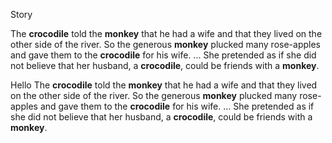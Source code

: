 Story

The **crocodile** told the **monkey** that he had a wife and that they lived on the other side of the river. So the generous **monkey** plucked many rose-apples and gave them to the **crocodile** for his wife. ... She pretended as if she did not believe that her husband, a **crocodile**, could be friends with a **monkey**.

Hello The **crocodile** told the **monkey** that he had a wife and that they lived on the other side of the river. So the generous **monkey** plucked many rose-apples and gave them to the **crocodile** for his wife. ... She pretended as if she did not believe that her husband, a **crocodile**, could be friends with a **monkey**.


